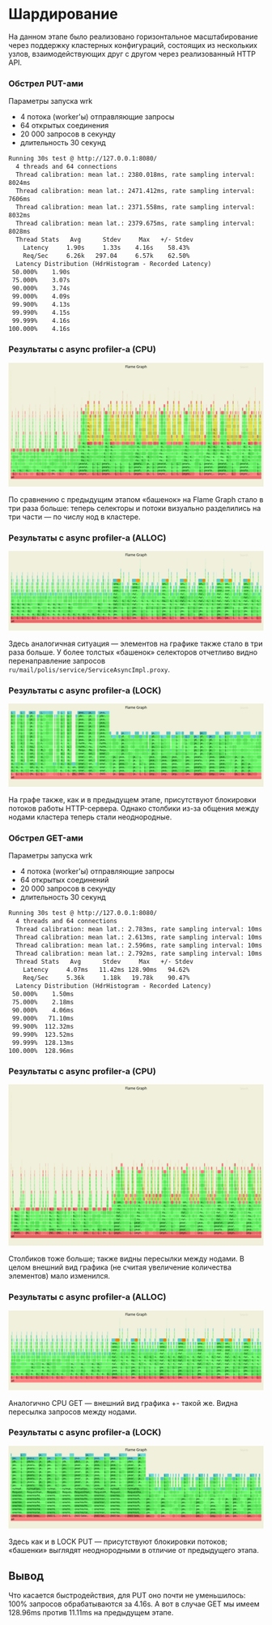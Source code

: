 # Шардирование

На данном этапе было реализовано горизонтальное масштабирование через поддержку кластерных конфигураций, состоящих из нескольких узлов, взаимодействующих друг с другом через реализованный HTTP API.

### Обстрел PUT-ами

Параметры запуска wrk
- 4 потока (worker'ы) отправляющие запросы
- 64 открытых соединения
- 20 000 запросов в секунду
- длительность 30 секунд

```text
Running 30s test @ http://127.0.0.1:8080/
  4 threads and 64 connections
  Thread calibration: mean lat.: 2380.018ms, rate sampling interval: 8024ms
  Thread calibration: mean lat.: 2471.412ms, rate sampling interval: 7606ms
  Thread calibration: mean lat.: 2371.558ms, rate sampling interval: 8032ms
  Thread calibration: mean lat.: 2379.675ms, rate sampling interval: 8028ms
  Thread Stats   Avg      Stdev     Max   +/- Stdev
    Latency     1.90s     1.33s    4.16s    58.43%
    Req/Sec     6.26k   297.04     6.57k    62.50%
  Latency Distribution (HdrHistogram - Recorded Latency)
 50.000%    1.90s 
 75.000%    3.07s 
 90.000%    3.74s 
 99.000%    4.09s 
 99.900%    4.13s 
 99.990%    4.15s 
 99.999%    4.16s 
100.000%    4.16s 
```

### Результаты с async profiler-а (CPU)
![Результаты с async profiler-а (CPU)](assets/stage_4/async_cpu_put.svg)

По сравнению с предыдущим этапом «башенок» на Flame Graph стало в три раза больше: теперь селекторы и потоки визуально разделились на три части — по числу нод в кластере.

### Результаты с async profiler-а (ALLOC)
![Результаты с async profiler-а (ALLOC)](assets/stage_4/async_alloc_put.svg)

Здесь аналогичная ситуация — элементов на графике также стало в три раза больше. У более толстых «башенок» селекторов отчетливо видно перенаправление запросов `ru/mail/polis/service/ServiceAsyncImpl.proxy`.

### Результаты с async profiler-a (LOCK)

![Результаты с async profiler-a (LOCK)](assets/stage_4/async_lock_put.svg)

На графе также, как и в предыдущем этапе, присутствуют блокировки потоков работы HTTP-сервера. Однако столбики из-за общения между нодами кластера теперь стали неоднородные.

### Обстрел GET-ами

Параметры запуска wrk
- 4 потока (worker'ы) отправляющие запросы
- 64 открытых соединений
- 20 000 запросов в секунду
- длительность 30 секунд

```text
Running 30s test @ http://127.0.0.1:8080/
  4 threads and 64 connections
  Thread calibration: mean lat.: 2.783ms, rate sampling interval: 10ms
  Thread calibration: mean lat.: 2.613ms, rate sampling interval: 10ms
  Thread calibration: mean lat.: 2.596ms, rate sampling interval: 10ms
  Thread calibration: mean lat.: 2.792ms, rate sampling interval: 10ms
  Thread Stats   Avg      Stdev     Max   +/- Stdev
    Latency     4.07ms   11.42ms 128.90ms   94.62%
    Req/Sec     5.36k     1.18k   19.78k    90.47%
  Latency Distribution (HdrHistogram - Recorded Latency)
 50.000%    1.50ms
 75.000%    2.18ms
 90.000%    4.06ms
 99.000%   71.10ms
 99.900%  112.32ms
 99.990%  123.52ms
 99.999%  128.13ms
100.000%  128.96ms
```

### Результаты с async profiler-а (CPU)
![Результаты с async profiler-а (CPU)](assets/stage_4/async_cpu_get.svg)

Столбиков тоже больше; также видны пересылки между нодами. В целом внешний вид графика (не считая увеличение количества элементов) мало изменился.

### Результаты с async profiler-а (ALLOC)
![Результаты с async profiler-а (ALLOC)](assets/stage_4/async_alloc_get.svg)

Аналогично CPU GET — внешний вид графика +- такой же. Видна пересылка запросов между нодами.

### Результаты с async profiler-a (LOCK)

![Результаты с async profiler-a (LOCK)](assets/stage_4/async_lock_get.svg)

Здесь как и в LOCK PUT — присутствуют блокировки потоков; «башенки» выглядят неоднородными в отличие от предыдущего этапа.

## Вывод

Что касается быстродействия, для PUT оно почти не уменьшилось: 100% запросов обрабатываются за 4.16s. А вот в случае GET мы имеем 128.96ms против 11.11ms на предыдущем этапе.

